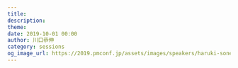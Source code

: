 ```yaml
---
title: 
description: 
theme: 
date: 2019-10-01 00:00
author: 川口恭伸
category: sessions
og_image_url: https://2019.pmconf.jp/assets/images/speakers/haruki-sonehara.png
---
```


